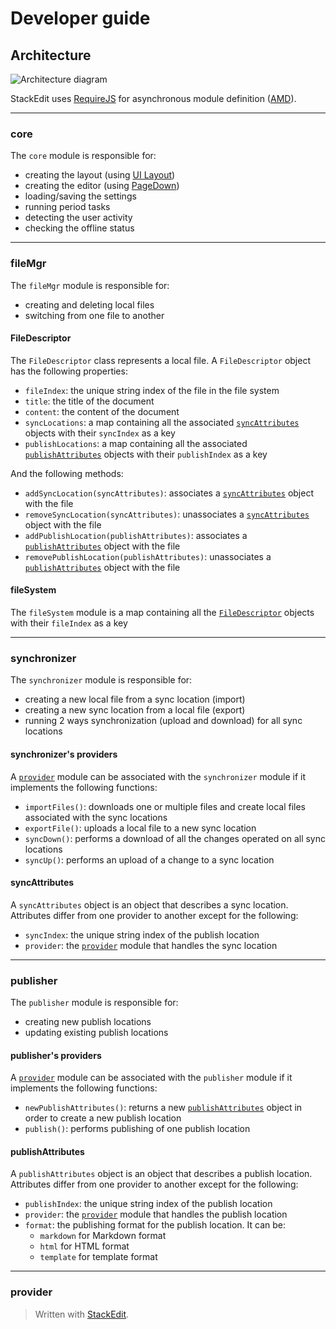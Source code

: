 Developer guide
===============




Architecture
------------

![Architecture diagram][1]


StackEdit uses [RequireJS][2] for asynchronous module definition ([AMD][3]). 


----------


### core

The `core` module is responsible for:

- creating the layout (using [UI Layout][4])
- creating the editor (using [PageDown][5])
- loading/saving the settings
- running period tasks
- detecting the user activity
- checking the offline status


----------


### fileMgr

The `fileMgr` module is responsible for:

- creating and deleting local files
- switching from one file to another

#### FileDescriptor

The `FileDescriptor` class represents a local file. A `FileDescriptor` object has the following properties:

- `fileIndex`: the unique string index of the file in the file system
- `title`: the title of the document
- `content`: the content of the document
- `syncLocations`: a map containing all the associated [`syncAttributes`][7] objects with their `syncIndex` as a key
- `publishLocations`: a map containing all the associated [`publishAttributes`][8] objects with their `publishIndex` as a key

And the following methods:

- `addSyncLocation(syncAttributes)`: associates a [`syncAttributes`][9] object with the file
- `removeSyncLocation(syncAttributes)`: unassociates a [`syncAttributes`][10] object with the file
- `addPublishLocation(publishAttributes)`: associates a [`publishAttributes`][11] object with the file
- `removePublishLocation(publishAttributes)`: unassociates a [`publishAttributes`][12] object with the file

#### fileSystem

The `fileSystem` module is a map containing all the [`FileDescriptor`][6] objects with their `fileIndex` as a key


----------


### synchronizer

The `synchronizer` module is responsible for:

- creating a new local file from a sync location (import)
- creating a new sync location from a local file (export)
- running 2 ways synchronization (upload and download) for all sync locations

#### synchronizer's providers

A [`provider`][13] module can be associated with the `synchronizer` module if it implements the following functions:

- `importFiles()`: downloads one or multiple files and create local files associated with the sync locations
- `exportFile()`: uploads a local file to a new sync location
- `syncDown()`: performs a download of all the changes operated on all sync locations
- `syncUp()`: performs an upload of a change to a sync location

#### syncAttributes

A `syncAttributes` object is an object that describes a sync location. Attributes differ from one provider to another except for the following:

- `syncIndex`: the unique string index of the publish location
- `provider`: the [`provider`][14] module that handles the sync location


----------


### publisher

The `publisher` module is responsible for:

- creating new publish locations
- updating existing publish locations

#### publisher's providers

A [`provider`][15] module can be associated with the `publisher` module if it implements the following functions:

- `newPublishAttributes()`: returns a new [`publishAttributes`][16] object in order to create a new publish location
- `publish()`: performs publishing of one publish location

#### publishAttributes

A `publishAttributes` object is an object that describes a publish location. Attributes differ from one provider to another except for the following:

- `publishIndex`: the unique string index of the publish location
- `provider`: the [`provider`][17] module that handles the publish location
- `format`: the publishing format for the publish location. It can be:
	- `markdown` for Markdown format
	- `html` for HTML format
	- `template` for template format


----------


### provider






> Written with [StackEdit](http://benweet.github.io/stackedit/).


  [1]: http://benweet.github.io/stackedit/doc/img/architecture.png "Architecture diagram"
  [2]: http://requirejs.org/ "RequireJS"
  [3]: http://en.wikipedia.org/wiki/Asynchronous_module_definition "Asynchronous module definition"
  [4]: http://layout.jquery-dev.net/ "UI Layout"
  [5]: https://code.google.com/p/pagedown/ "PageDown"
  [6]: #filedescriptor
  [7]: #syncattributes
  [8]: #publishattributes
  [9]: #syncattributes
  [10]: #syncattributes
  [11]: #publishattributes
  [12]: #publishattributes
  [13]: #provider
  [14]: #provider
  [15]: #provider
  [16]: #publishattributes
  [17]: #provider